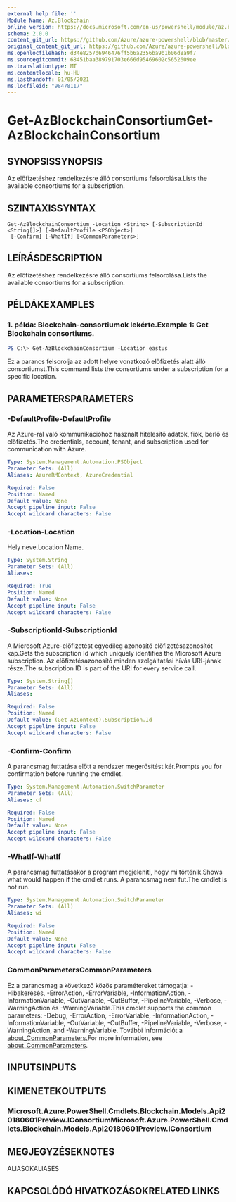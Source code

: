 ```yaml
---
external help file: ''
Module Name: Az.Blockchain
online version: https://docs.microsoft.com/en-us/powershell/module/az.blockchain/get-azblockchainconsortium
schema: 2.0.0
content_git_url: https://github.com/Azure/azure-powershell/blob/master/src/Blockchain/help/Get-AzBlockchainConsortium.md
original_content_git_url: https://github.com/Azure/azure-powershell/blob/master/src/Blockchain/help/Get-AzBlockchainConsortium.md
ms.openlocfilehash: d34e8257d6946476ff5b6a2356ba9b1b06d8a9f7
ms.sourcegitcommit: 68451baa389791703e666d95469602c5652609ee
ms.translationtype: MT
ms.contentlocale: hu-HU
ms.lasthandoff: 01/05/2021
ms.locfileid: "98478117"
---
```

# <span data-ttu-id="70c14-101">Get-AzBlockchainConsortium</span><span class="sxs-lookup"><span data-stu-id="70c14-101">Get-AzBlockchainConsortium</span></span>

## <span data-ttu-id="70c14-102">SYNOPSIS</span><span class="sxs-lookup"><span data-stu-id="70c14-102">SYNOPSIS</span></span>
<span data-ttu-id="70c14-103">Az előfizetéshez rendelkezésre álló consortiums felsorolása.</span><span class="sxs-lookup"><span data-stu-id="70c14-103">Lists the available consortiums for a subscription.</span></span>

## <span data-ttu-id="70c14-104">SZINTAXIS</span><span class="sxs-lookup"><span data-stu-id="70c14-104">SYNTAX</span></span>

```
Get-AzBlockchainConsortium -Location <String> [-SubscriptionId <String[]>] [-DefaultProfile <PSObject>]
 [-Confirm] [-WhatIf] [<CommonParameters>]
```

## <span data-ttu-id="70c14-105">LEÍRÁS</span><span class="sxs-lookup"><span data-stu-id="70c14-105">DESCRIPTION</span></span>
<span data-ttu-id="70c14-106">Az előfizetéshez rendelkezésre álló consortiums felsorolása.</span><span class="sxs-lookup"><span data-stu-id="70c14-106">Lists the available consortiums for a subscription.</span></span>

## <span data-ttu-id="70c14-107">PÉLDÁK</span><span class="sxs-lookup"><span data-stu-id="70c14-107">EXAMPLES</span></span>

### <span data-ttu-id="70c14-108">1. példa: Blockchain-consortiumok lekérte.</span><span class="sxs-lookup"><span data-stu-id="70c14-108">Example 1: Get Blockchain consortiums.</span></span>
```powershell
PS C:\> Get-AzBlockchainConsortium -Location eastus

```

<span data-ttu-id="70c14-109">Ez a parancs felsorolja az adott helyre vonatkozó előfizetés alatt álló consortiumst.</span><span class="sxs-lookup"><span data-stu-id="70c14-109">This command lists the consortiums under a subscription for a specific location.</span></span>

## <span data-ttu-id="70c14-110">PARAMETERS</span><span class="sxs-lookup"><span data-stu-id="70c14-110">PARAMETERS</span></span>

### <span data-ttu-id="70c14-111">-DefaultProfile</span><span class="sxs-lookup"><span data-stu-id="70c14-111">-DefaultProfile</span></span>
<span data-ttu-id="70c14-112">Az Azure-ral való kommunikációhoz használt hitelesítő adatok, fiók, bérlő és előfizetés.</span><span class="sxs-lookup"><span data-stu-id="70c14-112">The credentials, account, tenant, and subscription used for communication with Azure.</span></span>

```yaml
Type: System.Management.Automation.PSObject
Parameter Sets: (All)
Aliases: AzureRMContext, AzureCredential

Required: False
Position: Named
Default value: None
Accept pipeline input: False
Accept wildcard characters: False
```

### <span data-ttu-id="70c14-113">-Location</span><span class="sxs-lookup"><span data-stu-id="70c14-113">-Location</span></span>
<span data-ttu-id="70c14-114">Hely neve.</span><span class="sxs-lookup"><span data-stu-id="70c14-114">Location Name.</span></span>

```yaml
Type: System.String
Parameter Sets: (All)
Aliases:

Required: True
Position: Named
Default value: None
Accept pipeline input: False
Accept wildcard characters: False
```

### <span data-ttu-id="70c14-115">-SubscriptionId</span><span class="sxs-lookup"><span data-stu-id="70c14-115">-SubscriptionId</span></span>
<span data-ttu-id="70c14-116">A Microsoft Azure-előfizetést egyedileg azonosító előfizetésazonosítót kap.</span><span class="sxs-lookup"><span data-stu-id="70c14-116">Gets the subscription Id which uniquely identifies the Microsoft Azure subscription.</span></span>
<span data-ttu-id="70c14-117">Az előfizetésazonosító minden szolgáltatási hívás URI-jának része.</span><span class="sxs-lookup"><span data-stu-id="70c14-117">The subscription ID is part of the URI for every service call.</span></span>

```yaml
Type: System.String[]
Parameter Sets: (All)
Aliases:

Required: False
Position: Named
Default value: (Get-AzContext).Subscription.Id
Accept pipeline input: False
Accept wildcard characters: False
```

### <span data-ttu-id="70c14-118">-Confirm</span><span class="sxs-lookup"><span data-stu-id="70c14-118">-Confirm</span></span>
<span data-ttu-id="70c14-119">A parancsmag futtatása előtt a rendszer megerősítést kér.</span><span class="sxs-lookup"><span data-stu-id="70c14-119">Prompts you for confirmation before running the cmdlet.</span></span>

```yaml
Type: System.Management.Automation.SwitchParameter
Parameter Sets: (All)
Aliases: cf

Required: False
Position: Named
Default value: None
Accept pipeline input: False
Accept wildcard characters: False
```

### <span data-ttu-id="70c14-120">-WhatIf</span><span class="sxs-lookup"><span data-stu-id="70c14-120">-WhatIf</span></span>
<span data-ttu-id="70c14-121">A parancsmag futtatásakor a program megjeleníti, hogy mi történik.</span><span class="sxs-lookup"><span data-stu-id="70c14-121">Shows what would happen if the cmdlet runs.</span></span>
<span data-ttu-id="70c14-122">A parancsmag nem fut.</span><span class="sxs-lookup"><span data-stu-id="70c14-122">The cmdlet is not run.</span></span>

```yaml
Type: System.Management.Automation.SwitchParameter
Parameter Sets: (All)
Aliases: wi

Required: False
Position: Named
Default value: None
Accept pipeline input: False
Accept wildcard characters: False
```

### <span data-ttu-id="70c14-123">CommonParameters</span><span class="sxs-lookup"><span data-stu-id="70c14-123">CommonParameters</span></span>
<span data-ttu-id="70c14-124">Ez a parancsmag a következő közös paramétereket támogatja: -Hibakeresés, -ErrorAction, -ErrorVariable, -InformationAction, -InformationVariable, -OutVariable, -OutBuffer, -PipelineVariable, -Verbose, -WarningAction és -WarningVariable.</span><span class="sxs-lookup"><span data-stu-id="70c14-124">This cmdlet supports the common parameters: -Debug, -ErrorAction, -ErrorVariable, -InformationAction, -InformationVariable, -OutVariable, -OutBuffer, -PipelineVariable, -Verbose, -WarningAction, and -WarningVariable.</span></span> <span data-ttu-id="70c14-125">További információt a [about_CommonParameters.](http://go.microsoft.com/fwlink/?LinkID=113216)</span><span class="sxs-lookup"><span data-stu-id="70c14-125">For more information, see [about_CommonParameters](http://go.microsoft.com/fwlink/?LinkID=113216).</span></span>

## <span data-ttu-id="70c14-126">INPUTS</span><span class="sxs-lookup"><span data-stu-id="70c14-126">INPUTS</span></span>

## <span data-ttu-id="70c14-127">KIMENETEK</span><span class="sxs-lookup"><span data-stu-id="70c14-127">OUTPUTS</span></span>

### <span data-ttu-id="70c14-128">Microsoft.Azure.PowerShell.Cmdlets.Blockchain.Models.Api20180601Preview.IConsortium</span><span class="sxs-lookup"><span data-stu-id="70c14-128">Microsoft.Azure.PowerShell.Cmdlets.Blockchain.Models.Api20180601Preview.IConsortium</span></span>

## <span data-ttu-id="70c14-129">MEGJEGYZÉSEK</span><span class="sxs-lookup"><span data-stu-id="70c14-129">NOTES</span></span>

<span data-ttu-id="70c14-130">ALIASOK</span><span class="sxs-lookup"><span data-stu-id="70c14-130">ALIASES</span></span>

## <span data-ttu-id="70c14-131">KAPCSOLÓDÓ HIVATKOZÁSOK</span><span class="sxs-lookup"><span data-stu-id="70c14-131">RELATED LINKS</span></span>

